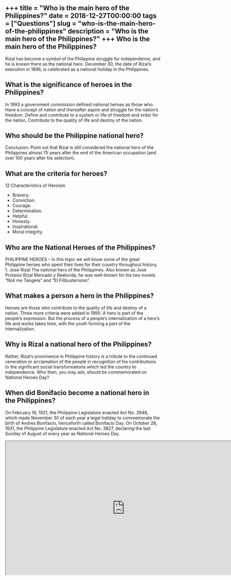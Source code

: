 +++
title = "Who is the main hero of the Philippines?"
date = 2018-12-27T00:00:00
tags = ["Questions"]
slug = "who-is-the-main-hero-of-the-philippines"
description = "Who is the main hero of the Philippines?"
+++
Who is the main hero of the Philippines?
----------------------------------------

Rizal has become a symbol of the Philippine struggle for independence, and he is known there as the national hero. December 30, the date of Rizal’s execution in 1896, is celebrated as a national holiday in the Philippines.

What is the significance of heroes in the Philippines?
------------------------------------------------------

In 1993 a government commission defined national heroes as those who: Have a concept of nation and thereafter aspire and struggle for the nation’s freedom. Define and contribute to a system or life of freedom and order for the nation. Contribute to the quality of life and destiny of the nation.

Who should be the Philippine national hero?
-------------------------------------------

Conclusion: Point out that Rizal is still considered the national hero of the Philippines almost 75 years after the end of the American occupation (and over 100 years after his selection).

What are the criteria for heroes?
---------------------------------

12 Characteristics of Heroism

- Bravery.
- Conviction.
- Courage.
- Determination.
- Helpful.
- Honesty.
- Inspirational.
- Moral integrity.

Who are the National Heroes of the Philippines?
-----------------------------------------------

PHILIPPINE HEROES – In this topic we will know some of the great Philippine heroes who spent their lives for their country throughout history. 1. Jose Rizal The national hero of the Philippines. Also known as José Protasio Rizal Mercado y Realonda, he was well-known for his two novels: “Noli me Tangere” and “El Filibusterismo”.

What makes a person a hero in the Philippines?
----------------------------------------------

Heroes are those who contribute to the quality of life and destiny of a nation. Three more criteria were added in 1995: A hero is part of the people’s expression. But the process of a people’s internalization of a hero’s life and works takes time, with the youth forming a part of the internalization.

Why is Rizal a national hero of the Philippines?
------------------------------------------------

Rather, Rizal’s prominence in Philippine history is a tribute to the continued veneration or acclamation of the people in recognition of his contributions to the significant social transformations which led the country to independence. Who then, you may ask, should be commemorated on National Heroes Day?

When did Bonifacio become a national hero in the Philippines?
-------------------------------------------------------------

On February 16, 1921, the Philippine Legislature enacted Act No. 2946, which made November 30 of each year a legal holiday to commemorate the birth of Andres Bonifacio, henceforth called Bonifacio Day. On October 28, 1931, the Philippine Legislature enacted Act No. 3827, declaring the last Sunday of August of every year as National Heroes Day.

<iframe allow="accelerometer; autoplay; clipboard-write; encrypted-media; gyroscope; picture-in-picture" allowfullscreen="" class="__youtube_prefs__  epyt-is-override  no-lazyload" data-no-lazy="1" data-origheight="433" data-origwidth="770" data-skipgform_ajax_framebjll="" height="433" id="_ytid_72060" loading="lazy" src="https://www.youtube.com/embed/6mfiO_DNS1g?enablejsapi=1&autoplay=0&cc_load_policy=0&cc_lang_pref=&iv_load_policy=1&loop=0&modestbranding=0&rel=1&fs=1&playsinline=0&autohide=2&theme=dark&color=red&controls=1&" title="YouTube player" width="770"></iframe>